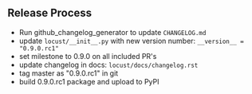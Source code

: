 ## Release Process

 * Run github_changelog_generator to update `CHANGELOG.md`
 * update `locust/__init__.py` with new version number: `__version__ = "0.9.0.rc1"`
 * set milestone to 0.9.0 on all included PR's
 * update changelog in docs: `locust/docs/changelog.rst`
 * tag master as "0.9.0.rc1" in git
 * build 0.9.0.rc1 package and upload to PyPI
